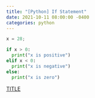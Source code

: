 ```yaml
---
title: "[Python] If Statement"
date: 2021-10-11 08:00:00 -0400
categories: python
---
```


```python
x = 28;

if x > 0:
  print("x is positive")
elif x < 0:
  print("x is negative")
else:
  print("x is zero")
```

<a href="https://" target="_blank">TITLE</a>